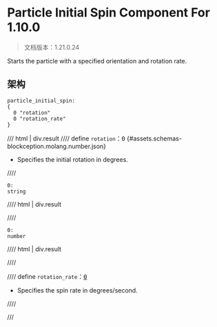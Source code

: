 # Particle Initial Spin Component For 1.10.0

> 文档版本：1.21.0.24

Starts the particle with a specified orientation and rotation rate.

## 架构

```mcschema
particle_initial_spin:
{
  0 "rotation"
  0 "rotation_rate"
}

```

/// html | div.result
//// define
`rotation`：<samp>0</samp> {#assets.schemas-blockception.molang.number.json}

- Specifies the initial rotation in degrees.


////

```mcschema
0:
string

```

//// html | div.result

////


```mcschema
0:
number

```

//// html | div.result

////




//// define
`rotation_rate`：<samp>[0](#assets.schemas-blockception.molang.number.json)</samp>

- Specifies the spin rate in degrees/second.


////


///

